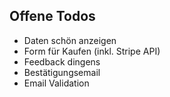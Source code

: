 ## Offene Todos

- Daten schön anzeigen
- Form für Kaufen (inkl. Stripe API)
- Feedback dingens
- Bestätigungsemail
- Email Validation